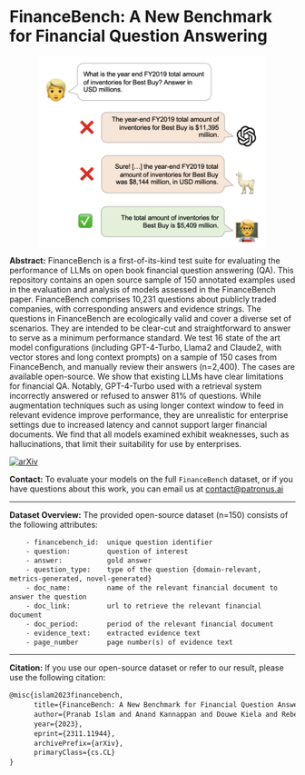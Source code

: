 # FinanceBench: A New Benchmark for Financial Question Answering

<p align="center">
    <img src="fig1.png" alt="drawing" style="width: 400px; display: block; margin: 0 auto; text-align:center;"/>
</p>

**Abstract:** 
FinanceBench is a first-of-its-kind test suite for evaluating the performance of LLMs on open book financial question answering (QA). This repository contains an open source sample of 150 annotated examples used in the evaluation and analysis of models assessed in the FinanceBench paper. FinanceBench comprises 10,231 questions about publicly traded companies, with corresponding answers and evidence strings. The questions in FinanceBench are ecologically valid and cover a diverse set of scenarios. They are intended to be clear-cut and straightforward to answer to serve as a minimum performance standard. We test 16 state of the art model configurations (including GPT-4-Turbo, Llama2 and Claude2, with vector stores and long context prompts) on a sample of 150 cases from FinanceBench, and manually review their answers (n=2,400). The cases are available open-source. We show that existing LLMs have clear limitations for financial QA. Notably, GPT-4-Turbo used with a retrieval system incorrectly answered or refused to answer 81\% of questions. While augmentation techniques such as using longer context window to feed in relevant evidence improve performance, they are unrealistic for enterprise settings due to increased latency and cannot support larger financial documents. We find that all models examined exhibit weaknesses, such as hallucinations, that limit their suitability for use by enterprises.

[![arXiv](https://img.shields.io/badge/arXiv-2311.11944-<COLOR>.svg)](https://arxiv.org/abs/2311.11944)

**Contact:**
To evaluate your models on the full `FinanceBench` dataset, or if you have questions about this work, you can email us at contact@patronus.ai

---

**Dataset Overview:**
The provided open-source dataset (n=150) consists of the following attributes:

```
    - financebench_id:  unique question identifier  
    - question:         question of interest
    - answer:           gold answer
    - question_type:    type of the question {domain-relevant, metrics-generated, novel-generated}
    - doc_name:         name of the relevant financial document to answer the question
    - doc_link:         url to retrieve the relevant financial document
    - doc_period:       period of the relevant financial document
    - evidence_text:    extracted evidence text
    - page_number       page number(s) of evidence text
```

---

**Citation:** If you use our open-source dataset or refer to our result, please use the following citation:
```latex
@misc{islam2023financebench,
      title={FinanceBench: A New Benchmark for Financial Question Answering}, 
      author={Pranab Islam and Anand Kannappan and Douwe Kiela and Rebecca Qian and Nino Scherrer and Bertie Vidgen},
      year={2023},
      eprint={2311.11944},
      archivePrefix={arXiv},
      primaryClass={cs.CL}
}
```
